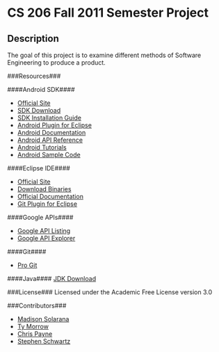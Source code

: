 CS 206 Fall 2011 Semester Project
=================================

Description
-----------
The goal of this project is to examine different methods of Software Engineering to produce a product.

###Resources###

####Android SDK####
* [Official Site](http://developer.android.com/index.html)
* [SDK Download](http://developer.android.com/sdk/index.html)
* [SDK Installation Guide](http://developer.android.com/sdk/installing.html)
* [Android Plugin for Eclipse](http://developer.android.com/sdk/eclipse-adt.html#installing)
* [Android Documentation](http://developer.android.com/guide/index.html)
* [Android API Reference](http://developer.android.com/reference/packages.html)
* [Android Tutorials](http://bit.ly/g8EPkR)
* [Android Sample Code](http://bit.ly/gOi0TD)

####Eclipse IDE####
* [Official Site](http://eclipse.org/)
* [Download Binaries](http://www.eclipse.org/downloads/)
* [Official Documentation](http://help.eclipse.org/indigo/index.jsp)
* [Git Plugin for Eclipse](http://eclipse.org/egit/)

####Google APIs####
* [Google API Listing](http://code.google.com/more/)
* [Google API Explorer](https://code.google.com/apis/explorer/)

####Git####
* [Pro Git](http://progit.org/)

####Java####
[JDK Download](http://www.oracle.com/technetwork/java/javase/downloads/index.html)

###License###
Licensed under the Academic Free License version 3.0

###Contributors###

* [Madison Solarana](mailto:masz89@mail.mst.edu)
* [Ty Morrow](mailto:tyler.morrow@mst.edu)
* [Chris Payne](mailto:clpg24@mst.edu)
* [Stephen Schwartz](mailto:sasyv6@mail.mst.edu)